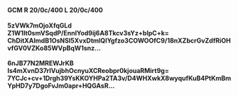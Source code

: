 #### GCM R 20/0c/400 L 20/0c/400
**5zVWk7mOjoXfqGLd**<br/>**Z1W1It0smVSqdP/EnnlYod9ij6A8Tkcv3sYz+blpC+k=**<br/>**ChDitXAImdB1OsNSl5XvxDtmlQIYgfzo3COWOOfC9/18nXZbcrGvZdfRiOHvfGV0VZKo85WVpBqW1snz...**<br/><br/>
**6nJB77N2MREWJrKB**<br/>**Is4mXvnD37rIVujbhOcnyuXCReobpr0kjouaRMirt9g=**<br/>**7YCJc+cv+1Drgh39YsKKOYHPa2TA3v/D4WHXwkX8wyqufKuB4PtKmBmYpHD7y7DgoFvJm0apr+HQGAsR...**